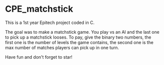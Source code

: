 # CPE_matchstick

This is a 1st year Epitech project coded in C.

The goal was to make a matchstick game. You play vs an AI and the last one to pick up a matchstick looses.
To pay, give the binary two numbers, the first one is the number of levels the game contains, the second one is the max number of matches players can pick up in one turn.

Have fun and don't forget to star!
